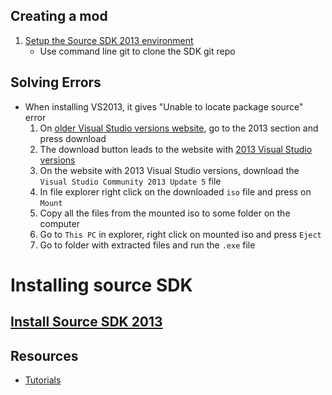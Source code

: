 ## Creating a mod
1. [Setup the Source SDK 2013 environment](https://developer.valvesoftware.com/wiki/Source_SDK_2013)
	* Use command line git to clone the SDK git repo



## Solving Errors
* When installing VS2013, it gives "Unable to locate package source" error
	1. On [older Visual Studio versions website](https://visualstudio.microsoft.com/ru/vs/older-downloads/), go to the 2013 section and press download
	2. The download button leads to the website with [2013 Visual Studio versions](https://my.visualstudio.com/Downloads?q=visual%20studio%202013&wt.mc_id=o~msft~vscom~older-downloads)
	3. On the website with 2013 Visual Studio versions, download the `Visual Studio Community 2013 Update 5` file
	4. In file explorer right click on the downloaded `iso` file and press on `Mount`
	5. Copy all the files from the mounted iso to some folder on the computer
	6. Go to `This PC` in explorer, right click on mounted iso and press `Eject`
	7. Go to folder with extracted files and run the `.exe` file




# Installing source SDK
## [Install Source SDK 2013](https://developer.valvesoftware.com/wiki/Source_SDK_2013)

## Resources
* [Tutorials](https://developer.valvesoftware.com/wiki/Category:Tutorials)